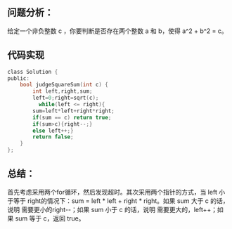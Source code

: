 ## 问题分析： 
给定一个非负整数 c ，你要判断是否存在两个整数 a 和 b，使得 a^2 + b^2 = c。
## 代码实现
```c
class Solution {
public:
    bool judgeSquareSum(int c) {
        int left,right,sum;
        left=0;right=sqrt(c);
          while(left <= right){
        sum=left*left+right*right;
        if(sum == c) return true;
        if(sum>c){right--;}
        else left++;}
        return false;
    }
};
```
## 总结：
首先考虑采用两个for循环，然后发现超时。其次采用两个指针的方式，当 left 小于等于 right的情况下：sum = left * left + right * right。如果 sum 大于 c 的话，说明 需要更小的right--；如果 sum 小于 c 的话，说明 需要更大的，left++；如果 sum 等于 c，返回 true。